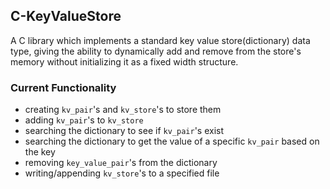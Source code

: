 ## C-KeyValueStore
A C library which implements a standard key value store(dictionary) data type, giving the ability to dynamically add and remove from the store's memory without initializing it as a fixed width structure.

### Current Functionality
* creating `kv_pair`'s and `kv_store`'s to store them
* adding `kv_pair`'s to `kv_store`
* searching the dictionary to see if `kv_pair`'s exist
* searching the dictionary to get the value of a specific `kv_pair` based on the key
* removing `key_value_pair`'s from the dictionary
* writing/appending `kv_store`'s to a specified file
